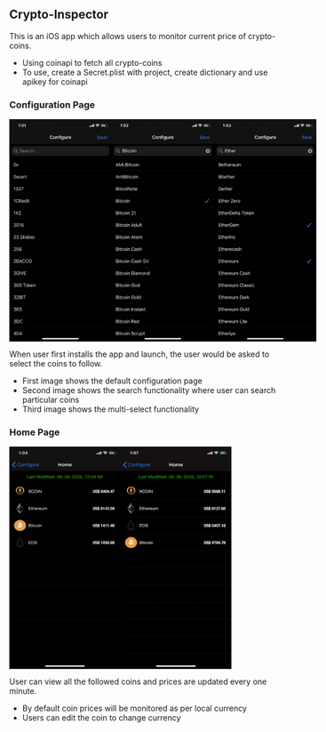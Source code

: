 ## Crypto-Inspector
This is an iOS app which allows users to monitor current price of crypto-coins.
  - Using coinapi to fetch all crypto-coins
  - To use, create a Secret.plist with project, create dictionary and use apikey for coinapi

### Configuration Page
<div style="display: flex;" align="center">
  <img src="https://github.com/vishnudivakar31/Crypto-Inspector/blob/master/Crypto%20Inspector/Screenshots/Configuration.jpeg" width="200" height="400" />
  <img src="https://github.com/vishnudivakar31/Crypto-Inspector/blob/master/Crypto%20Inspector/Screenshots/Configuration-Search.jpeg" width="200" height="400" />
  <img src="https://github.com/vishnudivakar31/Crypto-Inspector/blob/master/Crypto%20Inspector/Screenshots/Configuration-MultiSelect.jpeg" width="200" height="400" />
</div>

When user first installs the app and launch, the user would be asked to select the coins to follow.
  - First image shows the default configuration page
  - Second image shows the search functionality where user can search particular coins
  - Third image shows the multi-select functionality

### Home Page
<div style="display: flex;" align="center">
  <img src="https://github.com/vishnudivakar31/Crypto-Inspector/blob/master/Crypto%20Inspector/Screenshots/Home-Default.jpeg" width="200" height="400" />
  <img src="https://github.com/vishnudivakar31/Crypto-Inspector/blob/master/Crypto%20Inspector/Screenshots/home-edit.gif" width="200" height="400" />
</div>

User can view all the followed coins and prices are updated every one minute.
  - By default coin prices will be monitored as per local currency
  - Users can edit the coin to change currency
